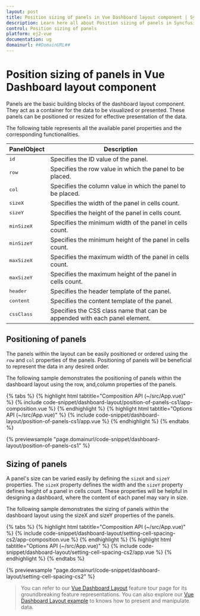 ```yaml
---
layout: post
title: Position sizing of panels in Vue Dashboard layout component | Syncfusion
description: Learn here all about Position sizing of panels in Syncfusion Vue Dashboard layout component of Syncfusion Essential JS 2 and more.
control: Position sizing of panels 
platform: ej2-vue
documentation: ug
domainurl: ##DomainURL##
---
```


# Position sizing of panels in Vue Dashboard layout component

Panels are the basic building blocks of the dashboard layout component. They act as a container for the data to be visualized or presented. These panels can be positioned or resized for effective presentation of the data.

The following table represents all the available panel properties and the corresponding functionalities.

| **PanelObject** | **Description** |
| --- | --- |
| <kbd>id</kbd> | Specifies the ID value of the panel. |
| <kbd>row</kbd> | Specifies the row value in which the panel to be placed. |
| <kbd>col</kbd> | Specifies the column value in which the panel to be placed. |
| <kbd>sizeX</kbd> | Specifies the width of the panel in cells count. |
| <kbd>sizeY</kbd> | Specifies the height of the panel in cells count. |
| <kbd>minSizeX</kbd> |Specifies the minimum width of the panel in cells count. |
| <kbd>minSizeY</kbd> | Specifies the minimum height of the panel in cells count. |
| <kbd>maxSizeX</kbd> | Specifies the maximum width of the panel in cells count. |
| <kbd>maxSizeY</kbd> | Specifies the maximum height of the panel in cells count. |
| <kbd>header</kbd> | Specifies the header template of the panel. |
| <kbd>content</kbd> | Specifies the content template of the panel. |
| <kbd>cssClass</kbd> | Specifies the CSS class name that can be appended with each panel element.|

## Positioning of panels

The panels within the layout can be easily positioned or ordered using the `row` and `col` properties of the panels. Positioning of panels will be beneficial to represent the data in any desired order.

The following sample demonstrates the positioning of panels within the dashboard layout using the row, and,column properties of the panels.

{% tabs %}
{% highlight html tabtitle="Composition API (~/src/App.vue)" %}
{% include code-snippet/dashboard-layout/position-of-panels-cs1/app-composition.vue %}
{% endhighlight %}
{% highlight html tabtitle="Options API (~/src/App.vue)" %}
{% include code-snippet/dashboard-layout/position-of-panels-cs1/app.vue %}
{% endhighlight %}
{% endtabs %}
        
{% previewsample "page.domainurl/code-snippet/dashboard-layout/position-of-panels-cs1" %}

## Sizing of panels

A panel's size can be varied easily by defining the `sizeX` and `sizeY` properties. The `sizeX` property defines the width and the `sizeY` property defines height of a panel in cells count. These properties will be helpful in designing a dashboard, where the content of each panel may vary in size.

The following sample demonstrates the sizing of panels within the dashboard layout using the sizeX and sizeY properties of the panels.

{% tabs %}
{% highlight html tabtitle="Composition API (~/src/App.vue)" %}
{% include code-snippet/dashboard-layout/setting-cell-spacing-cs2/app-composition.vue %}
{% endhighlight %}
{% highlight html tabtitle="Options API (~/src/App.vue)" %}
{% include code-snippet/dashboard-layout/setting-cell-spacing-cs2/app.vue %}
{% endhighlight %}
{% endtabs %}
        
{% previewsample "page.domainurl/code-snippet/dashboard-layout/setting-cell-spacing-cs2" %}

> You can refer to our [Vue Dashboard Layout](https://www.syncfusion.com/vue-ui-components/vue-dashboard-layout) feature tour page for its groundbreaking feature representations. You can also explore our [Vue Dashboard Layout example](https://ej2.syncfusion.com/vue/demos/#/material/dashboard-layout/default.html) to knows how to present and manipulate data.